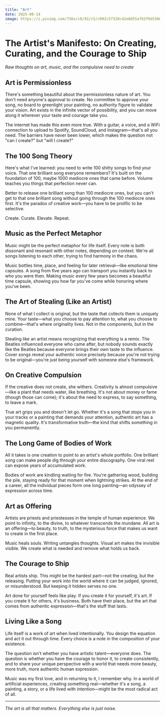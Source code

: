 ```yaml
---
title: "Art"
date: 2025-08-14
image: https://i.pinimg.com/736x/c0/92/c5/c092c57320c42e8d55af83f9d5306314.jpg
---
```


# The Artist's Manifesto: On Creating, Curating, and the Courage to Ship

*Raw thoughts on art, music, and the compulsive need to create*

## Art is Permissionless

There's something beautiful about the permissionless nature of art. You don't need anyone's approval to create. No committee to approve your song, no board to greenlight your painting, no authority figure to validate your vision. Art exists in the infinite vector of possibility, and you can move along it wherever your taste and courage take you.

The internet has made this even more true. With a guitar, a voice, and a WiFi connection to upload to Spotify, SoundCloud, and Instagram—that's all you need. The barriers have never been lower, which makes the question not "can I create?" but "will I create?"

## The 100 Song Theory

Here's what I've learned: you need to write 100 shitty songs to find your voice. That one brilliant song everyone remembers? It's built on the foundation of 100, maybe 1000 mediocre ones that came before. Volume teaches you things that perfection never can.

Better to release one brilliant song than 100 mediocre ones, but you can't get to that one brilliant song without going through the 100 mediocre ones first. It's the paradox of creative work—you have to be prolific to be selective.

Create. Curate. Elevate. Repeat.

## Music as the Perfect Metaphor

Music might be the perfect metaphor for life itself. Every note is both dissonant and resonant with other notes, depending on context. We're all songs listening to each other, trying to find harmony in the chaos.

Music bottles time, place, and feeling for later retrieval—like emotional time capsules. A song from five years ago can transport you instantly back to who you were then. Making music every few years becomes a beautiful time capsule, showing you how far you've come while honoring where you've been.

## The Art of Stealing (Like an Artist)

None of what I collect is original, but the taste that collects them is uniquely mine. Your taste—what you choose to pay attention to, what you choose to combine—that's where originality lives. Not in the components, but in the curation.

Stealing like an artist means recognizing that everything is a remix. The Beatles influenced everyone who came after, but nobody sounds exactly like the Beatles because everyone brings their own taste to the influence. Cover songs reveal your authentic voice precisely because you're not trying to be original—you're just being yourself with someone else's framework.

## On Creative Compulsion

If the creative does not create, she withers. Creativity is almost compulsive—like a plant that needs water, like breathing. It's not about money or fame (though those can come); it's about the need to express, to say something, to leave a mark.

True art grips you and doesn't let go. Whether it's a song that stops you in your tracks or a painting that demands your attention, authentic art has a magnetic quality. It's transformative truth—the kind that shifts something in you permanently.

## The Long Game of Bodies of Work

All it takes is one creation to point to an artist's whole portfolio. One brilliant song can make people dig through your entire discography. One viral reel can expose years of accumulated work.

Bodies of work are kindling waiting for fire. You're gathering wood, building the pile, staying ready for that moment when lightning strikes. At the end of a career, all the individual pieces form one long painting—an odyssey of expression across time.

## Art as Offering

Artists are priests and priestesses in the temple of human experience. We point to infinity, to the divine, to whatever transcends the mundane. All art is an offering—to beauty, to truth, to the mysterious force that makes us want to create in the first place.

Music heals souls. Writing untangles thoughts. Visual art makes the invisible visible. We create what is needed and remove what holds us back.

## The Courage to Ship

Real artists ship. This might be the hardest part—not the creating, but the releasing. Putting your work into the world where it can be judged, ignored, or misunderstood. But keeping it hidden serves no one.

Art done for yourself feels like play. If you create it for yourself, it's art. If you create it for others, it's business. Both have their place, but the art that comes from authentic expression—that's the stuff that lasts.

## Living Like a Song

Life itself is a work of art when lived intentionally. You design the equation and act it out through time. Every choice is a note in the composition of your existence.

The question isn't whether you have artistic talent—everyone does. The question is whether you have the courage to honor it, to create consistently, and to share your unique perspective with a world that needs more beauty, more truth, more authentic human expression.

Music was my first love, and in returning to it, I remember why. In a world of artificial experiences, creating something real—whether it's a song, a painting, a story, or a life lived with intention—might be the most radical act of all.

---

*The art is all that matters. Everything else is just noise.*